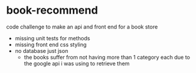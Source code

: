 # book-recommend

code challenge to make an api and front end for a book store

* missing unit tests for methods
* missing front end css styling
* no database just json
  * the books suffer from not having more than 1 category each due to the google api i was using to retrieve them

